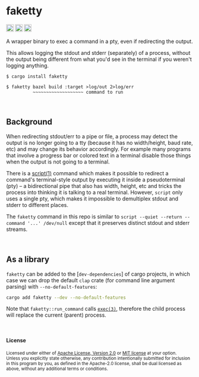 faketty
=======

[<img alt="github" src="https://img.shields.io/badge/github-dtolnay/faketty-8da0cb?style=for-the-badge&labelColor=555555&logo=github" height="20">](https://github.com/dtolnay/faketty)
[<img alt="crates.io" src="https://img.shields.io/crates/v/faketty.svg?style=for-the-badge&color=fc8d62&logo=rust" height="20">](https://crates.io/crates/faketty)
[<img alt="build status" src="https://img.shields.io/github/actions/workflow/status/dtolnay/faketty/ci.yml?branch=master&style=for-the-badge" height="20">](https://github.com/dtolnay/faketty/actions?query=branch%3Amaster)

A wrapper binary to exec a command in a pty, even if redirecting the output.

This allows logging the stdout and stderr (separately) of a process, without the
output being different from what you'd see in the terminal if you weren't
logging anything.

```console
$ cargo install faketty
```

```console
$ faketty bazel build :target >log/out 2>log/err
          ~~~~~~~~~~~~~~~~~~~ command to run
```

<br>

## Background

When redirecting stdout/err to a pipe or file, a process may detect the output
is no longer going to a tty (because it has no width/height, baud rate, etc) and
may change its behavior accordingly. For example many programs that involve a
progress bar or colored text in a terminal disable those things when the output
is not going to a terminal.

There is a [script(1)] command which makes it possible to redirect a command's
terminal-style output by executing it inside a pseudoterminal (pty) &ndash; a
bidirectional pipe that also has width, height, etc and tricks the process into
thinking it is talking to a real terminal. However, `script` only uses a single
pty, which makes it impossible to demultiplex stdout and stderr to different
places.

[script(1)]: https://man7.org/linux/man-pages/man1/script.1.html

The `faketty` command in this repo is similar to `script --quiet --return
--command '...' /dev/null` except that it preserves distinct stdout and stderr
streams.

<br>

## As a library

`faketty` can be added to the [`dev-dependencies`] of cargo projects,
in which case we can drop the default `clap` crate (for command line argument parsing)
with `--no-default-features`:

```bash
cargo add faketty --dev --no-default-features
```

Note that `faketty::run_command` calls [`exec(3)`], therefore the child process
will replace the current (parent) process.

[`exec(3)`]: https://pubs.opengroup.org/onlinepubs/9699919799/functions/exec.html

<br>

#### License

<sup>
Licensed under either of <a href="LICENSE-APACHE">Apache License, Version
2.0</a> or <a href="LICENSE-MIT">MIT license</a> at your option.
</sup>

<br>

<sub>
Unless you explicitly state otherwise, any contribution intentionally submitted
for inclusion in this program by you, as defined in the Apache-2.0 license,
shall be dual licensed as above, without any additional terms or conditions.
</sub>
